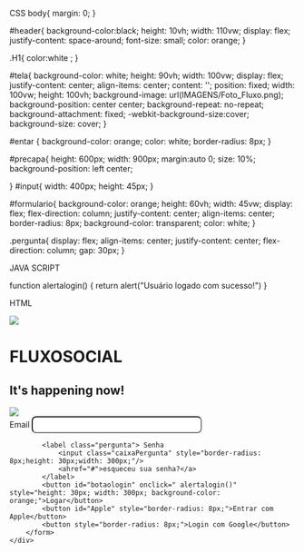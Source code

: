 CSS
body{
    margin: 0;
}


#header{
    background-color:black;
    height: 10vh;
    width: 110vw;
    display: flex;
    justify-content: space-around;
    font-size: small;
    color: orange;
}

.H1{
    color:white ;
}

#tela{
    background-color: white;
    height: 90vh;
    width: 100vw;
    display: flex;
    justify-content: center;
    align-items: center;
    content: '';
    position: fixed;
    width: 100vw;
    height: 100vh;
    background-image: url(IMAGENS/Foto_Fluxo.png);
    background-position: center center;
    background-repeat: no-repeat;
    background-attachment: fixed;
    -webkit-background-size:cover;
    background-size: cover;
}

#entar {
    background-color: orange;
    color: white;
    border-radius: 8px;
}

#precapa{
    height: 600px;
    width: 900px;
    margin:auto 0;
    size: 10%;
    background-position: left center;

}
#input{
    width: 400px;
    height: 45px;
}

#formulario{
    background-color: orange;
    height: 60vh;
    width: 45vw;
    display: flex;
    flex-direction: column;
    justify-content: center;
    align-items: center;
    border-radius: 8px;
    background-color: transparent;
    color: white;
}

.pergunta{
    display: flex;
    align-items: center;
    justify-content: center;
    flex-direction: column;
    gap: 30px;
}

JAVA SCRIPT

function alertalogin() {
    return alert("Usuário logado com sucesso!")
}

HTML

<!DOCTYPE html>
<html lang="en">
<head>
    <meta charset="UTF-8">
    <meta name="viewport" content="width=device-width, initial-scale=1.0">
    <title>FLUXO</title>
    <link rel="stylesheet" href="styles.css"></link>
</head>
<body>
    <div id="header">
        <img id="logo" src="IMAGENS/logoFluxo.png"/>
       <H1>FLUXOSOCIAL</H1>
       <h2>It's happening now!</h2>
    </div>
    <div id="tela">
        <div class="background"></div>
        <img id="precapa" src="IMAGENS/Pré-Capa.png"/>
        <form id="formulario"> Email
            <label class="pergunta">
                <input class="caixaPergunta" style="border-radius: 8px;height:30px;width:300px;"/> 
            </label>

            <label class="pergunta"> Senha
                <input class="caixaPergunta" style="border-radius: 8px;height: 30px;width: 300px;"/>
                <ahref="#">esqueceu sua senha?</a>
            </label>
            <button id="botaologin" onclick=" alertalogin()" style="height: 30px; width: 300px; background-color: orange;">Logar</button>
            <button id="Apple" style="border-radius: 8px;">Entrar com Apple</button>
            <button style="border-radius: 8px;">Login com Google</button>
        </form>
    </div>
</body>
</html>
